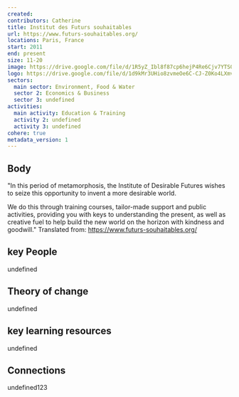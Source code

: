 ```yaml
---
created:
contributors: Catherine
title: Institut des Futurs souhaitables
url: https://www.futurs-souhaitables.org/
locations: Paris, France
start: 2011
end: present
size: 11-20
image: https://drive.google.com/file/d/1R5yZ_Ibl8f87cp6hejP4Re6Cjv7YTS0k/view?usp=drive_link
logo: https://drive.google.com/file/d/1d9kMr3UHio8zvmeOe6C-CJ-Z0Ko4LXmv/view?usp=drive_link
sectors:
  main sector: Environment, Food & Water
  sector 2: Economics & Business
  sector 3: undefined
activities: 
  main activity: Education & Training
  activity 2: undefined
  activity 3: undefined
cohere: true
metadata_version: 1
---
```



## Body

"In this period of metamorphosis, the Institute of Desirable Futures wishes to seize this opportunity to invent a more desirable world.

We do this through training courses, tailor-made support and public activities, providing you with keys to understanding the present, as well as creative fuel to help build the new world on the horizon with kindness and goodwill."
Translated from: https://www.futurs-souhaitables.org/ 

## key People

undefined

## Theory of change

undefined

## key learning resources

undefined

## Connections

undefined123

